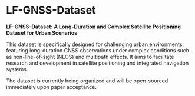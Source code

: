 # LF-GNSS-Dataset

**LF-GNSS-Dataset: A Long-Duration and Complex Satellite Positioning Dataset for Urban Scenarios**

This dataset is specifically designed for challenging urban environments, featuring long-duration GNSS observations under complex conditions such as non-line-of-sight (NLOS) and multipath effects. It aims to facilitate research and development in satellite positioning and integrated navigation systems.

The dataset is currently being organized and will be open-sourced immediately upon paper acceptance.

